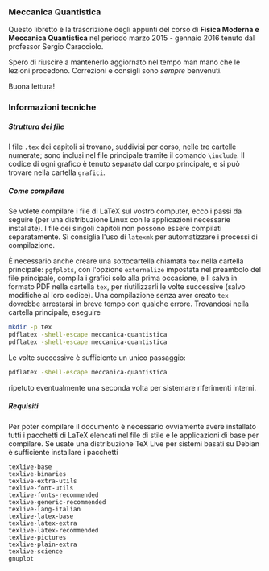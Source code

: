 ### Meccanica Quantistica

Questo libretto è la trascrizione degli appunti del corso di **Fisica Moderna e Meccanica Quantistica** nel periodo marzo 2015 - gennaio 2016 tenuto dal professor Sergio Caracciolo.

Spero di riuscire a mantenerlo aggiornato nel tempo man mano che le lezioni procedono. Correzioni e consigli sono *sempre* benvenuti.

Buona lettura!

### Informazioni tecniche
##### Struttura dei file
I file `.tex` dei capitoli si trovano, suddivisi per corso, nelle tre cartelle numerate; sono inclusi nel file principale tramite il comando `\include`.
Il codice di ogni grafico è tenuto separato dal corpo principale, e si può trovare nella cartella `grafici`.

##### Come compilare
Se volete compilare i file di LaTeX sul vostro computer, ecco i passi da seguire (per una distribuzione Linux con le applicazioni necessarie installate).
I file dei singoli capitoli non possono essere compilati separatamente.
Si consiglia l'uso di `latexmk` per automatizzare i processi di compilazione.

È necessario anche creare una sottocartella chiamata `tex` nella cartella principale: `pgfplots`, con l'opzione `externalize` impostata nel preambolo del file principale, compila i grafici solo alla prima occasione, e li salva in formato PDF nella cartella `tex`, per riutilizzarli le volte successive (salvo modifiche al loro codice).
Una compilazione senza aver creato `tex` dovrebbe arrestarsi in breve tempo con qualche errore.
Trovandosi nella cartella principale, eseguire

```bash
mkdir -p tex
pdflatex -shell-escape meccanica-quantistica
pdflatex -shell-escape meccanica-quantistica
```

Le volte successive è sufficiente un unico passaggio:

```bash
pdflatex -shell-escape meccanica-quantistica
```

ripetuto eventualmente una seconda volta per sistemare riferimenti interni.

##### Requisiti
Per poter compilare il documento è necessario ovviamente avere installato tutti i pacchetti di LaTeX elencati nel file di stile e le applicazioni di base per compilare.
Se usate una distribuzione TeX Live per sistemi basati su Debian è sufficiente installare i pacchetti

```
texlive-base
texlive-binaries
texlive-extra-utils
texlive-font-utils
texlive-fonts-recommended
texlive-generic-recommended
texlive-lang-italian
texlive-latex-base
texlive-latex-extra
texlive-latex-recommended
texlive-pictures
texlive-plain-extra
texlive-science
gnuplot
```

